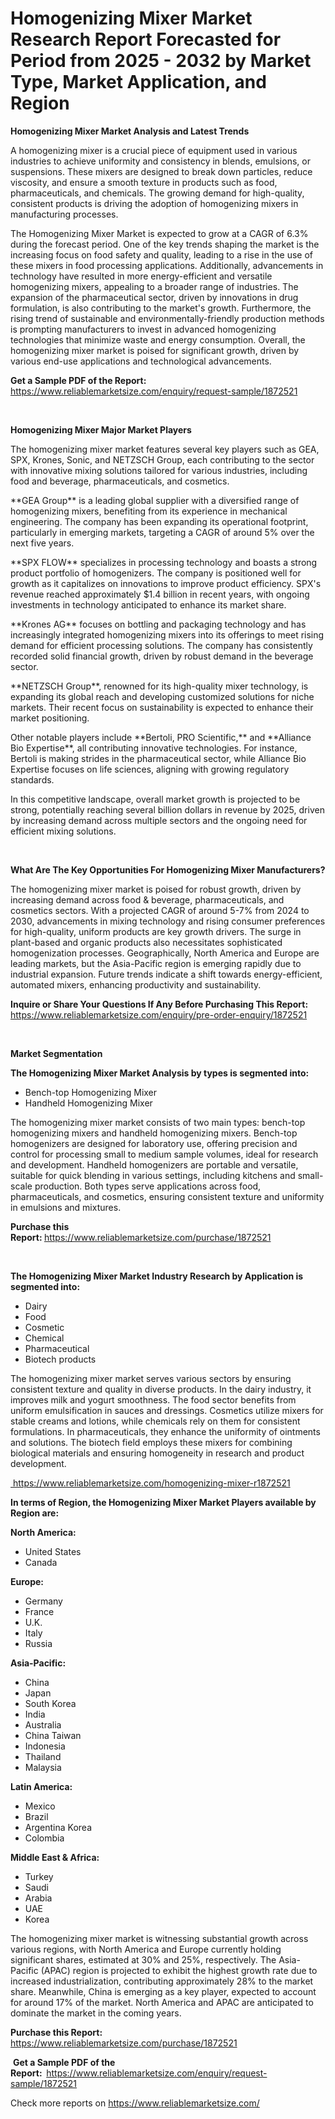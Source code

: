 <p><h1>Homogenizing Mixer Market Research Report Forecasted for Period from 2025 -  2032 by Market Type, Market Application, and Region</h1></p><p><strong>Homogenizing Mixer Market Analysis and Latest Trends</strong></p>
<p><p>A homogenizing mixer is a crucial piece of equipment used in various industries to achieve uniformity and consistency in blends, emulsions, or suspensions. These mixers are designed to break down particles, reduce viscosity, and ensure a smooth texture in products such as food, pharmaceuticals, and chemicals. The growing demand for high-quality, consistent products is driving the adoption of homogenizing mixers in manufacturing processes.</p><p>The Homogenizing Mixer Market is expected to grow at a CAGR of 6.3% during the forecast period. One of the key trends shaping the market is the increasing focus on food safety and quality, leading to a rise in the use of these mixers in food processing applications. Additionally, advancements in technology have resulted in more energy-efficient and versatile homogenizing mixers, appealing to a broader range of industries. The expansion of the pharmaceutical sector, driven by innovations in drug formulation, is also contributing to the market's growth. Furthermore, the rising trend of sustainable and environmentally-friendly production methods is prompting manufacturers to invest in advanced homogenizing technologies that minimize waste and energy consumption. Overall, the homogenizing mixer market is poised for significant growth, driven by various end-use applications and technological advancements.</p></p>
<p><strong>Get a Sample PDF of the Report:&nbsp;</strong> <a href="https://www.reliablemarketsize.com/enquiry/request-sample/1872521?utm_campaign=2034&utm_medium=2&utm_source=Github&utm_content=ia&utm_term=16022025&utm_id=homogenizing-mixer">https://www.reliablemarketsize.com/enquiry/request-sample/1872521</a></p>
<p>&nbsp;</p>
<p><strong>Homogenizing Mixer Major Market Players</strong></p>
<p><p>The homogenizing mixer market features several key players such as GEA, SPX, Krones, Sonic, and NETZSCH Group, each contributing to the sector with innovative mixing solutions tailored for various industries, including food and beverage, pharmaceuticals, and cosmetics.</p><p>**GEA Group** is a leading global supplier with a diversified range of homogenizing mixers, benefiting from its experience in mechanical engineering. The company has been expanding its operational footprint, particularly in emerging markets, targeting a CAGR of around 5% over the next five years.</p><p>**SPX FLOW** specializes in processing technology and boasts a strong product portfolio of homogenizers. The company is positioned well for growth as it capitalizes on innovations to improve product efficiency. SPX's revenue reached approximately $1.4 billion in recent years, with ongoing investments in technology anticipated to enhance its market share.</p><p>**Krones AG** focuses on bottling and packaging technology and has increasingly integrated homogenizing mixers into its offerings to meet rising demand for efficient processing solutions. The company has consistently recorded solid financial growth, driven by robust demand in the beverage sector.</p><p>**NETZSCH Group**, renowned for its high-quality mixer technology, is expanding its global reach and developing customized solutions for niche markets. Their recent focus on sustainability is expected to enhance their market positioning.</p><p>Other notable players include **Bertoli, PRO Scientific,** and **Alliance Bio Expertise**, all contributing innovative technologies. For instance, Bertoli is making strides in the pharmaceutical sector, while Alliance Bio Expertise focuses on life sciences, aligning with growing regulatory standards.</p><p>In this competitive landscape, overall market growth is projected to be strong, potentially reaching several billion dollars in revenue by 2025, driven by increasing demand across multiple sectors and the ongoing need for efficient mixing solutions.</p></p>
<p>&nbsp;</p>
<p><strong>What Are The Key Opportunities For Homogenizing Mixer Manufacturers?</strong></p>
<p><p>The homogenizing mixer market is poised for robust growth, driven by increasing demand across food & beverage, pharmaceuticals, and cosmetics sectors. With a projected CAGR of around 5-7% from 2024 to 2030, advancements in mixing technology and rising consumer preferences for high-quality, uniform products are key growth drivers. The surge in plant-based and organic products also necessitates sophisticated homogenization processes. Geographically, North America and Europe are leading markets, but the Asia-Pacific region is emerging rapidly due to industrial expansion. Future trends indicate a shift towards energy-efficient, automated mixers, enhancing productivity and sustainability.</p></p>
<p><strong>Inquire or Share Your Questions If Any Before Purchasing This Report:</strong> <a href="https://www.reliablemarketsize.com/enquiry/pre-order-enquiry/1872521?utm_campaign=2034&utm_medium=2&utm_source=Github&utm_content=ia&utm_term=16022025&utm_id=homogenizing-mixer">https://www.reliablemarketsize.com/enquiry/pre-order-enquiry/1872521</a></p>
<p>&nbsp;</p>
<p><strong>Market Segmentation</strong></p>
<p><strong>The Homogenizing Mixer Market Analysis by types is segmented into:</strong></p>
<p><ul><li>Bench-top Homogenizing Mixer</li><li>Handheld Homogenizing Mixer</li></ul></p>
<p><p>The homogenizing mixer market consists of two main types: bench-top homogenizing mixers and handheld homogenizing mixers. Bench-top homogenizers are designed for laboratory use, offering precision and control for processing small to medium sample volumes, ideal for research and development. Handheld homogenizers are portable and versatile, suitable for quick blending in various settings, including kitchens and small-scale production. Both types serve applications across food, pharmaceuticals, and cosmetics, ensuring consistent texture and uniformity in emulsions and mixtures.</p></p>
<p><strong>Purchase this Report:&nbsp;</strong><a href="https://www.reliablemarketsize.com/purchase/1872521?utm_campaign=2034&utm_medium=2&utm_source=Github&utm_content=ia&utm_term=16022025&utm_id=homogenizing-mixer">https://www.reliablemarketsize.com/purchase/1872521</a></p>
<p>&nbsp;</p>
<p><strong>The Homogenizing Mixer Market Industry Research by Application is segmented into:</strong></p>
<p><ul><li>Dairy</li><li>Food</li><li>Cosmetic</li><li>Chemical</li><li>Pharmaceutical</li><li>Biotech products</li></ul></p>
<p><p>The homogenizing mixer market serves various sectors by ensuring consistent texture and quality in diverse products. In the dairy industry, it improves milk and yogurt smoothness. The food sector benefits from uniform emulsification in sauces and dressings. Cosmetics utilize mixers for stable creams and lotions, while chemicals rely on them for consistent formulations. In pharmaceuticals, they enhance the uniformity of ointments and solutions. The biotech field employs these mixers for combining biological materials and ensuring homogeneity in research and product development.</p></p>
<p><a href="https://www.reliablemarketsize.com/homogenizing-mixer-r1872521?utm_campaign=2034&utm_medium=2&utm_source=Github&utm_content=ia&utm_term=16022025&utm_id=homogenizing-mixer">&nbsp;https://www.reliablemarketsize.com/homogenizing-mixer-r1872521</a></p>
<p><strong>In terms of Region, the Homogenizing Mixer Market Players available by Region are:</strong></p>
<p>
    <p> <strong> North America: </strong>
        <ul>
            <li>United States</li>
            <li>Canada</li>
        </ul>
        </p> 
    <p> <strong> Europe: </strong>
        <ul>
            <li>Germany</li>
            <li>France</li>
            <li>U.K.</li>
            <li>Italy</li>
            <li>Russia</li>
        </ul>
        </p> 
    <p> <strong> Asia-Pacific: </strong>
        <ul>
            <li>China</li>
            <li>Japan</li>
            <li>South Korea</li>
            <li>India</li>
            <li>Australia</li>
            <li>China Taiwan</li>
            <li>Indonesia</li>
            <li>Thailand</li>
            <li>Malaysia</li>
        </ul>
        </p> 
    <p> <strong> Latin America: </strong>
        <ul>
            <li>Mexico</li>
            <li>Brazil</li>
            <li>Argentina Korea</li>
            <li>Colombia</li>
        </ul>
        </p> 
    <p> <strong> Middle East & Africa: </strong>
        <ul>
            <li>Turkey</li>
            <li>Saudi</li>
            <li>Arabia</li>
            <li>UAE</li>
            <li>Korea</li>
        </ul>
    </p>
    </p>
<p><p>The homogenizing mixer market is witnessing substantial growth across various regions, with North America and Europe currently holding significant shares, estimated at 30% and 25%, respectively. The Asia-Pacific (APAC) region is projected to exhibit the highest growth rate due to increased industrialization, contributing approximately 28% to the market share. Meanwhile, China is emerging as a key player, expected to account for around 17% of the market. North America and APAC are anticipated to dominate the market in the coming years.</p></p>
<p><strong>Purchase this Report: </strong><a href="https://www.reliablemarketsize.com/purchase/1872521?utm_campaign=2034&utm_medium=2&utm_source=Github&utm_content=ia&utm_term=16022025&utm_id=homogenizing-mixer">https://www.reliablemarketsize.com/purchase/1872521</a></p>
<p>&nbsp;<strong>Get a Sample PDF of the Report:&nbsp;&nbsp;</strong><a href="https://www.reliablemarketsize.com/enquiry/request-sample/1872521?utm_campaign=2034&utm_medium=2&utm_source=Github&utm_content=ia&utm_term=16022025&utm_id=homogenizing-mixer">https://www.reliablemarketsize.com/enquiry/request-sample/1872521</a></p>
<p><strong></strong></p>
<p>Check more reports on <a href="https://www.reliablemarketsize.com/?utm_campaign=2034&utm_medium=2&utm_source=Github&utm_content=ia&utm_term=16022025&utm_id=homogenizing-mixer">https://www.reliablemarketsize.com/</a></p>